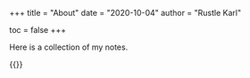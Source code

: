 +++
title = "About"
date = "2020-10-04"
author = "Rustle Karl"

toc = false
+++

Here is a collection of my notes.

{{<friend des="月冷千山，寒江自碧，只影向谁去。" url="https://github.com/fujiawei-dev" md5="3993ee63761055f5ba65b119a8f454dd" name="风影流痕" >}}
